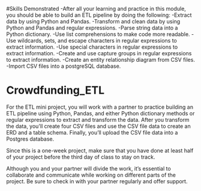 #Skills Demonstrated
-After all your learning and practice in this module, you should be able to build an ETL pipeline by doing the following:
-Extract data by using Python and Pandas.
-Transform and clean data by using Python and Pandas and regular expressions.
-Parse string data into a Python dictionary.
-Use list comprehensions to make code more readable.
-Use wildcards, sets, and escape characters in regular expressions to extract information.
-Use special characters in regular expressions to extract information.
-Create and use capture groups in regular expressions to extract information.
-Create an entity relationship diagram from CSV files.
-Import CSV files into a postgreSQL database.

# Crowdfunding_ETL

For the ETL mini project, you will work with a partner to practice building an ETL pipeline using Python, Pandas, and either Python dictionary methods or regular expressions to extract and transform the data. After you transform the data, you'll create four CSV files and use the CSV file data to create an ERD and a table schema. Finally, you’ll upload the CSV file data into a Postgres database.

Since this is a one-week project, make sure that you have done at least half of your project before the third day of class to stay on track.

Although you and your partner will divide the work, it’s essential to collaborate and communicate while working on different parts of the project. Be sure to check in with your partner regularly and offer support.


